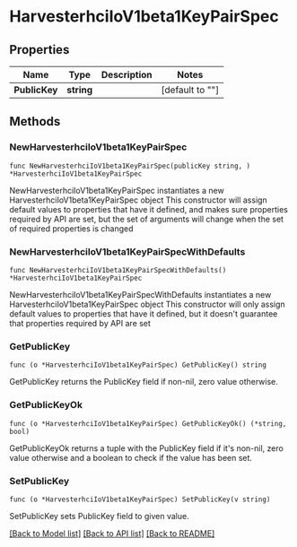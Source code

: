 # HarvesterhciIoV1beta1KeyPairSpec

## Properties

Name | Type | Description | Notes
------------ | ------------- | ------------- | -------------
**PublicKey** | **string** |  | [default to ""]

## Methods

### NewHarvesterhciIoV1beta1KeyPairSpec

`func NewHarvesterhciIoV1beta1KeyPairSpec(publicKey string, ) *HarvesterhciIoV1beta1KeyPairSpec`

NewHarvesterhciIoV1beta1KeyPairSpec instantiates a new HarvesterhciIoV1beta1KeyPairSpec object
This constructor will assign default values to properties that have it defined,
and makes sure properties required by API are set, but the set of arguments
will change when the set of required properties is changed

### NewHarvesterhciIoV1beta1KeyPairSpecWithDefaults

`func NewHarvesterhciIoV1beta1KeyPairSpecWithDefaults() *HarvesterhciIoV1beta1KeyPairSpec`

NewHarvesterhciIoV1beta1KeyPairSpecWithDefaults instantiates a new HarvesterhciIoV1beta1KeyPairSpec object
This constructor will only assign default values to properties that have it defined,
but it doesn't guarantee that properties required by API are set

### GetPublicKey

`func (o *HarvesterhciIoV1beta1KeyPairSpec) GetPublicKey() string`

GetPublicKey returns the PublicKey field if non-nil, zero value otherwise.

### GetPublicKeyOk

`func (o *HarvesterhciIoV1beta1KeyPairSpec) GetPublicKeyOk() (*string, bool)`

GetPublicKeyOk returns a tuple with the PublicKey field if it's non-nil, zero value otherwise
and a boolean to check if the value has been set.

### SetPublicKey

`func (o *HarvesterhciIoV1beta1KeyPairSpec) SetPublicKey(v string)`

SetPublicKey sets PublicKey field to given value.



[[Back to Model list]](../README.md#documentation-for-models) [[Back to API list]](../README.md#documentation-for-api-endpoints) [[Back to README]](../README.md)


